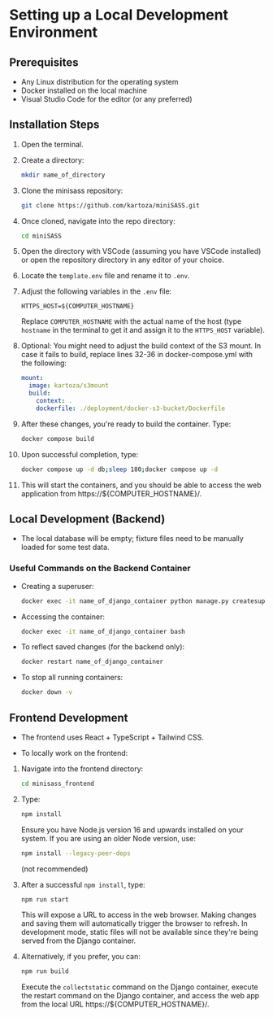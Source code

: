 # Setting up a Local Development Environment

## Prerequisites

- Any Linux distribution for the operating system
- Docker installed on the local machine
- Visual Studio Code for the editor (or any preferred)

## Installation Steps

1. Open the terminal.

2. Create a directory:

    ```bash
    mkdir name_of_directory
    ```

3. Clone the minisass repository:

    ```bash
    git clone https://github.com/kartoza/miniSASS.git
    ```

4. Once cloned, navigate into the repo directory:

    ```bash
    cd miniSASS
    ```

5. Open the directory with VSCode (assuming you have VSCode installed) or open the repository directory in any editor of your choice.

6. Locate the `template.env` file and rename it to `.env`.

7. Adjust the following variables in the `.env` file:

    ```env
    HTTPS_HOST=${COMPUTER_HOSTNAME}
    ```

    Replace `COMPUTER_HOSTNAME` with the actual name of the host (type `hostname` in the terminal to get it and assign it to the `HTTPS_HOST` variable).

8. Optional: You might need to adjust the build context of the S3 mount. In case it fails to build, replace lines 32-36 in docker-compose.yml with the following:

    ```yaml
    mount:
      image: kartoza/s3mount
      build:
        context: .
        dockerfile: ./deployment/docker-s3-bucket/Dockerfile
    ```

9. After these changes, you're ready to build the container. Type:

    ```bash
    docker compose build
    ```

10. Upon successful completion, type:

    ```bash
    docker compose up -d db;sleep 180;docker compose up -d
    ```

11. This will start the containers, and you should be able to access the web application from https://${COMPUTER_HOSTNAME}/.

## Local Development (Backend)

- The local database will be empty; fixture files need to be manually loaded for some test data.

### Useful Commands on the Backend Container

- Creating a superuser:

    ```bash
    docker exec -it name_of_django_container python manage.py createsuperuser
    ```

- Accessing the container:

    ```bash
    docker exec -it name_of_django_container bash
    ```

- To reflect saved changes (for the backend only):

    ```bash
    docker restart name_of_django_container
    ```

- To stop all running containers:

    ```bash
    docker down -v
    ```

## Frontend Development

- The frontend uses React + TypeScript + Tailwind CSS.

- To locally work on the frontend:

1. Navigate into the frontend directory:

    ```bash
    cd minisass_frontend
    ```

2. Type:

    ```bash
    npm install
    ```

    Ensure you have Node.js version 16 and upwards installed on your system. If you are using an older Node version, use:

    ```bash
    npm install --legacy-peer-deps
    ```

    (not recommended)

3. After a successful `npm install`, type:

    ```bash
    npm run start
    ```

    This will expose a URL to access in the web browser. Making changes and saving them will automatically trigger the browser to refresh. In development mode, static files will not be available since they're being served from the Django container.

4. Alternatively, if you prefer, you can:

    ```bash
    npm run build
    ```

    Execute the `collectstatic` command on the Django container, execute the restart command on the Django container, and access the web app from the local URL https://${COMPUTER_HOSTNAME}/.
